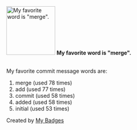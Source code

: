 <img src="https://my-badges.github.io/my-badges/favorite-word.png" alt="My favorite word is &quot;merge&quot;." title="My favorite word is &quot;merge&quot;." width="128">
<strong>My favorite word is &quot;merge&quot;.</strong>
<br><br>

My favorite commit message words are:

1. merge (used 78 times)
2. add (used 77 times)
3. commit (used 58 times)
4. added (used 58 times)
5. initial (used 53 times)


Created by <a href="https://github.com/my-badges/my-badges">My Badges</a>